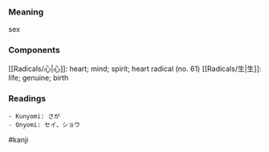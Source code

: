 ### Meaning

sex

### Components

[[Radicals/心|心]]: heart; mind; spirit; heart radical (no. 61) [[Radicals/生|生]]: life; genuine; birth

### Readings

```
- Kunyomi: さが
- Onyomi: セイ、ショウ
```

#kanji